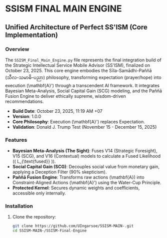 # SSISM FINAL MAIN ENGINE
## Unified Architecture of Perfect SS'ISM (Core Implementation)

### Overview
The `SSISM_Final_Main_Engine.py` file represents the final integration build of the Strategic Intellectual Service Mobile Advisor (SS'ISM), finalized on October 23, 2025. This core engine embodies the Sīla-Samādhi-Paññā (သီလ-သမာဓိ-ပညာ) philosophy, transforming expectation (prayer/hope) into execution (\mathbf{A}') through a transcendent AI framework. It integrates Bayesian Meta-Analysis, Social Capital Gain (SCG) modeling, and the Paññā Fusion Engine to deliver ethically supreme, wisdom-driven recommendations.

- **Build Date**: October 23, 2025, 11:19 AM +07
- **Version**: 1.0.0
- **Core Philosophy**: Execution (\mathbf{A}') replaces Expectation.
- **Validation**: Donald J. Trump Test (November 15 - December 15, 2025)

### Features
- **Bayesian Meta-Analysis (The Sight)**: Fuses V14 (Strategic Foresight), V15 (SCG), and V16 (Contextual) models to calculate a Fused Likelihood (\( L_{\text{fused}} \)).
- **Social Capital Gain (SCG)**: Decouples social value from monetary gain, applying a Deception Filter (90% skepticism).
- **Paññā Fusion Engine**: Transforms raw actions (\mathbf{A}) into Constraint-Aligned Actions (\mathbf{A}') using the Water-Cup Principle.
- **Protected Kernel**: Secures dynamic weights and coefficients, accessible only internally.

### Installation
1. Clone the repository:
   ```bash
   git clone https://github.com/UIngarsoe/SSISM-MAIN-.git
   cd SSISM-MAIN-/SSISM-Final-Engine
